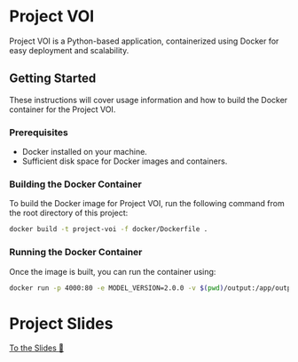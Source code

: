 # Project VOI

Project VOI is a Python-based application, containerized using Docker for easy deployment and scalability.

## Getting Started

These instructions will cover usage information and how to build the Docker container for the Project VOI.

### Prerequisites

- Docker installed on your machine.
- Sufficient disk space for Docker images and containers.

### Building the Docker Container

To build the Docker image for Project VOI, run the following command from the root directory of this project:

```bash
docker build -t project-voi -f docker/Dockerfile .
```
### Running the Docker Container

Once the image is built, you can run the container using:

```bash
docker run -p 4000:80 -e MODEL_VERSION=2.0.0 -v $(pwd)/output:/app/output/results project-voi
```

# Project Slides
[To the Slides 👋 ](https://www.example.com](https://tome.app/abc-e486/model-development-and-evaluation-clq9v10mc0hlxo3650rl5gt0h)https://tome.app/abc-e486/model-development-and-evaluation-clq9v10mc0hlxo3650rl5gt0h)
